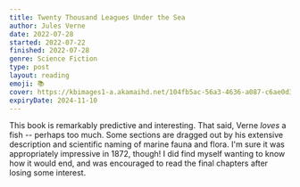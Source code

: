```yaml
---
title: Twenty Thousand Leagues Under the Sea
author: Jules Verne
date: 2022-07-28
started: 2022-07-22
finished: 2022-07-28
genre: Science Fiction
type: post
layout: reading
emoji: 📚
cover: https://kbimages1-a.akamaihd.net/104fb5ac-56a3-4636-a087-c6ae0d3795e8/1200/1200/False/twenty-thousand-leagues-under-the-sea-49.jpg
expiryDate: 2024-11-10
---
```


This book is remarkably predictive and interesting. That said, Verne _loves_ a fish -- perhaps too much. Some sections are dragged out by his extensive description and scientific naming of marine fauna and flora. I'm sure it was appropriately impressive in 1872, though! I did find myself wanting to know how it would end, and was encouraged to read the final chapters after losing some interest.
